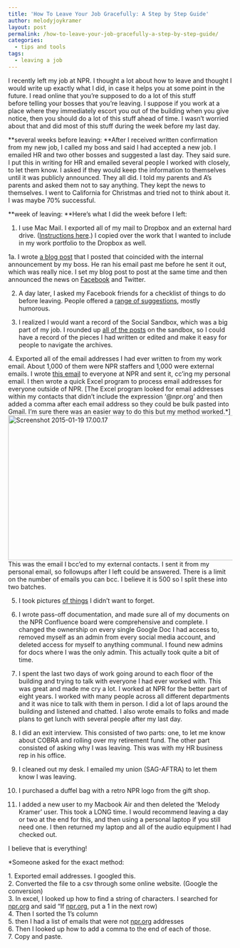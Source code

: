 ```yaml
---
title: 'How To Leave Your Job Gracefully: A Step by Step Guide'
author: melodyjoykramer
layout: post
permalink: /how-to-leave-your-job-gracefully-a-step-by-step-guide/
categories:
  - tips and tools
tags:
  - leaving a job
---
```

I recently left my job at NPR. I thought a lot about how to leave and thought I would write up exactly what I did, in case it helps you at some point in the future. I read online that you&#8217;re supposed to do a lot of this stuff before telling your bosses that you&#8217;re leaving. I suppose if you work at a place where they immediately escort you out of the building when you give notice, then you should do a lot of this stuff ahead of time. I wasn&#8217;t worried about that and did most of this stuff during the week before my last day.

**several weeks before leaving: **After I received written confirmation from my new job, I called my boss and said I had accepted a new job. I emailed HR and two other bosses and suggested a last day. They said sure. I put this in writing for HR and emailed several people I worked with closely, to let them know. I asked if they would keep the information to themselves until it was publicly announced. They all did. I told my parents and A&#8217;s parents and asked them not to say anything. They kept the news to themselves. I went to California for Christmas and tried not to think about it. I was maybe 70% successful.

**week of leaving: **Here&#8217;s what I did the week before I left:

1. I use Mac Mail. I exported all of my mail to Dropbox and an external hard drive. ([Instructions here][1].) I copied over the work that I wanted to include in my work portfolio to the Dropbox as well.

1a. I wrote [a blog post][2] that I posted that coincided with the internal announcement by my boss. He ran his email past me before he sent it out, which was really nice. I set my blog post to post at the same time and then announced the news on [Facebook][3] and Twitter.

2. A day later, I asked my Facebook friends for a checklist of things to do before leaving. People offered a [range of suggestions][4], mostly humorous.

3. I realized I would want a record of the Social Sandbox, which was a big part of my job. I rounded up [all of the posts][5] on the sandbox, so I could have a record of the pieces I had written or edited and make it easy for people to navigate the archives.

4. Exported all of the email addresses I had ever written to from my work email. About 1,000 of them were NPR staffers and 1,000 were external emails. I wrote [this email][6] to everyone at NPR and sent it, cc&#8217;ing my personal email. I then wrote a quick Excel program to process email addresses for everyone outside of NPR. [The Excel program looked for email addresses within my contacts that didn&#8217;t include the expression &#8216;@npr.org&#8217; and then added a comma after each email address so they could be bulk pasted into Gmail. I&#8217;m sure there was an easier way to do this but my method worked.*][<img class="  wp-image-420 aligncenter" src="http://www.melodyjk.com/wp-content/uploads/2015/01/Screenshot-2015-01-19-17.00.17.png" alt="Screenshot 2015-01-19 17.00.17" width="559" height="326" />][7]This was the email I bcc&#8217;ed to my external contacts. I sent it from my personal email, so followups after I left could be answered. There is a limit on the number of emails you can bcc. I believe it is 500 so I split these into two batches.

5. I took pictures [of things][8] I didn&#8217;t want to forget.

6. I wrote pass-off documentation, and made sure all of my documents on the NPR Confluence board were comprehensive and complete. I changed the ownership on every single Google Doc I had access to, removed myself as an admin from every social media account, and deleted access for myself to anything communal. I found new admins for docs where I was the only admin. This actually took quite a bit of time.

7. I spent the last two days of work going around to each floor of the building and trying to talk with everyone I had ever worked with. This was great and made me cry a lot. I worked at NPR for the better part of eight years. I worked with many people across all different departments and it was nice to talk with them in person. I did a lot of laps around the building and listened and chatted. I also wrote emails to folks and made plans to get lunch with several people after my last day.

8. I did an exit interview. This consisted of two parts: one, to let me know about COBRA and rolling over my retirement fund. The other part consisted of asking why I was leaving. This was with my HR business rep in his office.

9. I cleaned out my desk. I emailed my union (SAG-AFTRA) to let them know I was leaving.

10. I purchased a duffel bag with a retro NPR logo from the gift shop.

11. I added a new user to my Macbook Air and then deleted the &#8216;Melody Kramer&#8217; user. This took a LONG time. I would recommend leaving a day or two at the end for this, and then using a personal laptop if you still need one. I then returned my laptop and all of the audio equipment I had checked out.

I believe that is everything!

*Someone asked for the exact method:

<div>
  1. Exported email addresses. I googled this.
</div>

<div>
  2. Converted the file to a csv through some online website. (Google the conversion)
</div>

<div>
  3. In excel, I looked up how to find a string of characters. I searched for <a href="http://npr.org/" target="_blank">npr.org</a> and said &#8220;If <a href="http://npr.org/" target="_blank">npr.org</a>, put a 1 in the next row)
</div>

<div>
  4. Then I sorted the 1&#8217;s column
</div>

<div>
  5. then I had a list of emails that were not <a href="http://npr.org/" target="_blank">npr.org</a> addresses
</div>

<div>
  6. Then I looked up how to add a comma to the end of each of those.
</div>

<div>
  7. Copy and paste.
</div>

&nbsp;

&nbsp;

&nbsp;

&nbsp;

&nbsp;

&nbsp;

&nbsp;

 [1]: http://support.apple.com/kb/PH14884
 [2]: http://www.melodyjk.com/i-have-some-news/
 [3]: https://www.facebook.com/mkramer/posts/10204704877995520?pnref=story
 [4]: https://www.facebook.com/mkramer/posts/10204718807743755?pnref=story
 [5]: http://www.melodyjk.com/social-sandbox-mega-recap-post/
 [6]: https://www.facebook.com/photo.php?fbid=10204735168392761&set=a.1317220204265.89004.1043541181&type=1
 [7]: http://www.melodyjk.com/wp-content/uploads/2015/01/Screenshot-2015-01-19-17.00.17.png
 [8]: https://www.facebook.com/photo.php?fbid=10204764675250414&set=a.4621207361879.219285.1043541181&type=1